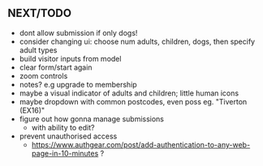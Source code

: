 NEXT/TODO
-
- dont allow submission if only dogs!
- consider changing ui: choose num adults, children, dogs, then specify adult types
- build visitor inputs from model
- clear form/start again
- zoom controls
- notes? e.g upgrade to membership
- maybe a visual indicator of adults and children; little human icons
- maybe dropdown with common postcodes, even poss eg. "Tiverton (EX16)"
- figure out how gonna manage submissions
  - with ability to edit?
- prevent unauthorised access
  - https://www.authgear.com/post/add-authentication-to-any-web-page-in-10-minutes ?
